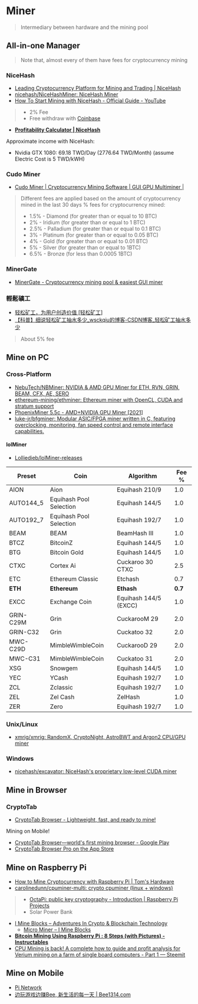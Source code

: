 # Miner

> Intermediary between hardware and the mining pool

## All-in-one Manager

> Note that, almost every of them have fees for cryptocurrency mining

### NiceHash

* [Leading Cryptocurrency Platform for Mining and Trading | NiceHash](https://www.nicehash.com/)
* [nicehash/NiceHashMiner: NiceHash Miner](https://github.com/nicehash/NiceHashMiner)
* [How To Start Mining with NiceHash - Official Guide - YouTube](https://www.youtube.com/watch?v=YkG9TStbhVo)

> * 2% Fee
> * Free withdraw with [Coinbase](Managing.md#Coinbase)

* [**Profitability Calculator | NiceHash**](https://www.nicehash.com/profitability-calculator)

Approximate income with NiceHash:

* Nvidia GTX 1080: 69.18 TWD/Day (2776.64 TWD/Month) (assume Electric Cost is 5 TWD/kWH)

### Cudo Miner

* [Cudo Miner | Cryptocurrency Mining Software | GUI GPU Multiminer |](https://www.cudominer.com/)

> Different fees are applied based on the amount of cryptocurrency mined in the last 30 days
> % fees for cryptocurrency mined:
>
> * 1.5% - Diamond (for greater than or equal to 10 BTC)
> * 2% - Iridium (for greater than or equal to 1 BTC)
> * 2.5% - Palladium (for greater than or equal to 0.1 BTC)
> * 3% - Platinum (for greater than or equal to 0.05 BTC)
> * 4% - Gold (for greater than or equal to 0.01 BTC)
> * 5% - Silver (for greater than or equal to 1BTC)
> * 6.5% - Bronze (for less than 0.0005 1BTC)

### MinerGate

* [MinerGate - Cryptocurrency mining pool & easiest GUI miner](https://minergate.com/)

### 輕鬆礦工

* [轻松矿工，为用户创造价值 [轻松矿工]](http://www.qskg.top/)
* [【科普】细说轻松矿工抽水多少_wsckqiu的博客-CSDN博客_轻松矿工抽水多少](https://blog.csdn.net/wsckqiu/article/details/110806818)

> About 5% fee

## Mine on PC

### Cross-Platform

* [NebuTech/NBMiner: NVIDIA & AMD GPU Miner for ETH, RVN, GRIN, BEAM, CFX, AE, SERO](https://github.com/NebuTech/NBMiner)
* [ethereum-mining/ethminer: Ethereum miner with OpenCL, CUDA and stratum support](https://github.com/ethereum-mining/ethminer)
* [PhoenixMiner 5.5c - AMD+NVIDIA GPU Miner [2021]](https://phoenixminer.org/)
* [luke-jr/bfgminer: Modular ASIC/FPGA miner written in C, featuring overclocking, monitoring, fan speed control and remote interface capabilities.](https://github.com/luke-jr/bfgminer)

#### lolMiner

* [Lolliedieb/lolMiner-releases](https://github.com/Lolliedieb/lolMiner-releases)

| Preset    | Coin                    | Algorithm             | Fee %   |
| --------- | ----------------------- | --------------------- | ------- |
| AION      | Aion                    | Equihash 210/9        | 1.0     |
| AUTO144_5 | Equihash Pool Selection | Equihash 144/5        | 1.0     |
| AUTO192_7 | Equihash Pool Selection | Equihash 192/7        | 1.0     |
| BEAM      | BEAM                    | BeamHash III          | 1.0     |
| BTCZ      | BitcoinZ                | Equihash 144/5        | 1.0     |
| BTG       | Bitcoin Gold            | Equihash 144/5        | 1.0     |
| CTXC      | Cortex Ai               | Cuckaroo 30 CTXC      | 2.5     |
| ETC       | Ethereum Classic        | Etchash               | 0.7     |
| **ETH**   | **Ethereum**            | **Ethash**            | **0.7** |
| EXCC      | Exchange Coin           | Equihash 144/5 (EXCC) | 1.0     |
| GRIN-C29M | Grin                    | CuckarooM 29          | 2.0     |
| GRIN-C32  | Grin                    | Cuckatoo 32           | 2.0     |
| MWC-C29D  | MimbleWimbleCoin        | CuckarooD 29          | 2.0     |
| MWC-C31   | MimbleWimbleCoin        | Cuckatoo 31           | 2.0     |
| XSG       | Snowgem                 | Equihash 144/5        | 1.0     |
| YEC       | YCash                   | Equihash 192/7        | 1.0     |
| ZCL       | Zclassic                | Equihash 192/7        | 1.0     |
| ZEL       | Zel Cash                | ZelHash               | 1.0     |
| ZER       | Zero                    | Equihash 192/7        | 1.0     |

### Unix/Linux

* [xmrig/xmrig: RandomX, CryptoNight, AstroBWT and Argon2 CPU/GPU miner](https://github.com/xmrig/xmrig)

### Windows

* [nicehash/excavator: NiceHash's proprietary low-level CUDA miner](https://github.com/nicehash/excavator)

## Mine in Browser

### CryptoTab

* [CryptoTab Browser - Lightweight, fast, and ready to mine!](https://cryptobrowser.site/en/)

Mining on Mobile!

* [CryptoTab Browser—world's first mining browser - Google Play](https://play.google.com/store/apps/details?id=com.cryptotab.android)
* [‎CryptoTab Browser Pro on the App Store](https://apps.apple.com/app/cryptotab-browser-pro/id1524974223)

## Mine on Raspberry Pi

* [How to Mine Cryptocurrency with Raspberry Pi | Tom's Hardware](https://www.tomshardware.com/how-to/mine-cryptocurrency-raspberry-pi)
* [carolinedunn/cpuminer-multi: crypto cpuminer (linux + windows)](https://github.com/carolinedunn/cpuminer-multi)

> * [OctaPi: public key cryptography - Introduction | Raspberry Pi Projects](https://projects.raspberrypi.org/en/projects/octapi-public-key-cryptography)
> * Solar Power Bank

* [I Mine Blocks – Adventures In Crypto & Blockchain Technology](https://imineblocks.com/)
  * [Micro Miner – I Mine Blocks](http://imineblocks.com/micro-miner/)
* [**Bitcoin Mining Using Raspberry Pi : 8 Steps (with Pictures) - Instructables**](https://www.instructables.com/Bitcoin-Mining-using-Raspberry-Pi/)
* [CPU Mining is back! A complete how to guide and profit analysis for Verium mining on a farm of single board computers - Part 1 — Steemit](https://steemit.com/verium/@birty/cpu-mining-is-back-a-complete-how-to-guide-and-profit-analysis-for-verium-mining-on-a-farm-of-single-board-computers-part-1)

## Mine on Mobile

* [Pi Network](https://minepi.com/#download)
* [边玩游戏边赚Bee, 新生活的每一天 | Bee1314.com](https://bee1314.com/sc/index.html)
